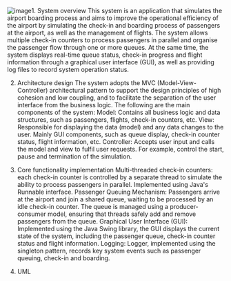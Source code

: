 ![image](https://github.com/Shuteng-0608/G7/assets/72130686/315b2fbf-c819-4d97-9bd9-40fe4d7d1acd)1. System overview
This system is an application that simulates the airport boarding process and aims to improve the operational efficiency of the airport by simulating the check-in and boarding process of passengers at the airport, as well as the management of flights. The system allows multiple check-in counters to process passengers in parallel and organise the passenger flow through one or more queues. At the same time, the system displays real-time queue status, check-in progress and flight information through a graphical user interface (GUI), as well as providing log files to record system operation status.

2. Architecture design
The system adopts the MVC (Model-View-Controller) architectural pattern to support the design principles of high cohesion and low coupling, and to facilitate the separation of the user interface from the business logic. The following are the main components of the system:
Model: Contains all business logic and data structures, such as passengers, flights, check-in counters, etc.
View: Responsible for displaying the data (model) and any data changes to the user. Mainly GUI components, such as queue display, check-in counter status, flight information, etc.
Controller: Accepts user input and calls the model and view to fulfil user requests. For example, control the start, pause and termination of the simulation.


3. Core functionality implementation
Multi-threaded check-in counters: each check-in counter is controlled by a separate thread to simulate the ability to process passengers in parallel. Implemented using Java's Runnable interface.
Passenger Queuing Mechanism: Passengers arrive at the airport and join a shared queue, waiting to be processed by an idle check-in counter. The queue is managed using a producer-consumer model, ensuring that threads safely add and remove passengers from the queue.
Graphical User Interface (GUI): Implemented using the Java Swing library, the GUI displays the current state of the system, including the passenger queue, check-in counter status and flight information.
Logging: Logger, implemented using the singleton pattern, records key system events such as passenger queuing, check-in and boarding.

4. UML
